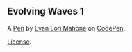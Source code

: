 Evolving Waves 1
----------------


A [Pen](https://codepen.io/apathinwalking/pen/eVWVwK) by [Evan Lori Mahone](https://codepen.io/apathinwalking) on [CodePen](https://codepen.io).

[License](https://codepen.io/apathinwalking/pen/eVWVwK/license).